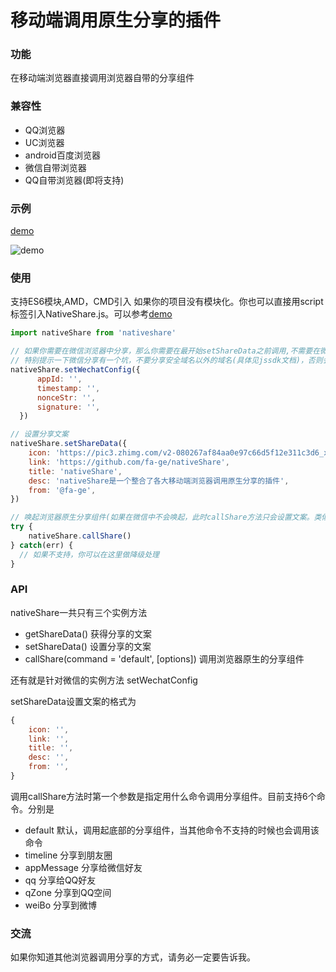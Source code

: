# 移动端调用原生分享的插件

### 功能
在移动端浏览器直接调用浏览器自带的分享组件

### 兼容性
* QQ浏览器
* UC浏览器
* android百度浏览器
* 微信自带浏览器
* QQ自带浏览器(即将支持)

### 示例
[demo](https://fa-ge.github.io/nativeShare/demo/index.html)

![demo](https://fa-ge.github.io/nativeShare/demo/demo.png)

### 使用
支持ES6模块,AMD，CMD引入
如果你的项目没有模块化。你也可以直接用script标签引入NativeShare.js。可以参考[demo](https://fa-ge.github.io/nativeShare/demo/index.html)
```javascript
import nativeShare from 'nativeshare'

// 如果你需要在微信浏览器中分享，那么你需要在最开始setShareData之前调用,不需要在微信中分享不需要调用setWechatConfig
// 特别提示一下微信分享有一个坑，不要分享安全域名以外的域名(具体见jssdk文档)，否则会导致你配置的文案无效
nativeShare.setWechatConfig({
      appId: '',
      timestamp: '',
      nonceStr: '',
      signature: '',
  })

// 设置分享文案
nativeShare.setShareData({
    icon: 'https://pic3.zhimg.com/v2-080267af84aa0e97c66d5f12e311c3d6_xl.jpg',
    link: 'https://github.com/fa-ge/nativeShare',
    title: 'nativeShare',
    desc: 'nativeShare是一个整合了各大移动端浏览器调用原生分享的插件',
    from: '@fa-ge',
})

// 唤起浏览器原生分享组件(如果在微信中不会唤起，此时callShare方法只会设置文案。类似setShareData)
try {
	nativeShare.callShare()
} catch(err) {
  // 如果不支持，你可以在这里做降级处理
}
```

### API

nativeShare一共只有三个实例方法

* getShareData() 获得分享的文案
* setShareData() 设置分享的文案
* callShare(command = 'default', [options]) 调用浏览器原生的分享组件

还有就是针对微信的实例方法 setWechatConfig

setShareData设置文案的格式为

```javascript
{
    icon: '',
    link: '',
    title: '',
    desc: '',
    from: '',
}
```

调用callShare方法时第一个参数是指定用什么命令调用分享组件。目前支持6个命令。分别是

* default 默认，调用起底部的分享组件，当其他命令不支持的时候也会调用该命令
* timeline 分享到朋友圈
* appMessage 分享给微信好友
* qq 分享给QQ好友
* qZone 分享到QQ空间
* weiBo 分享到微博




### 交流
如果你知道其他浏览器调用分享的方式，请务必一定要告诉我。
